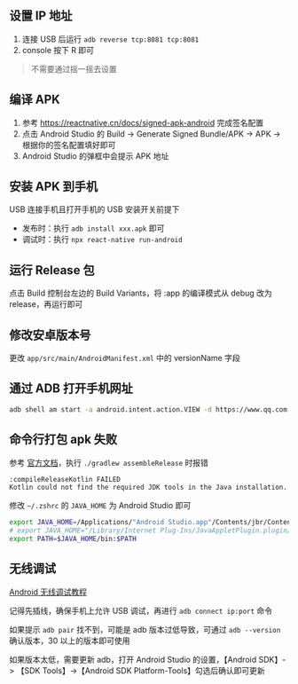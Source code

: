 ## 设置 IP 地址

1. 连接 USB 后运行 `adb reverse tcp:8081 tcp:8081`
2. console 按下 R 即可

> 不需要通过摇一摇去设置

## 编译 APK

1. 参考 https://reactnative.cn/docs/signed-apk-android 完成签名配置
2. 点击 Android Studio 的 Build -> Generate Signed Bundle/APK -> APK -> 根据你的签名配置填好即可
3. Android Studio 的弹框中会提示 APK 地址

## 安装 APK 到手机

USB 连接手机且打开手机的 USB 安装开关前提下

- 发布时：执行 `adb install xxx.apk` 即可
- 调试时：执行 `npx react-native run-android`

## 运行 Release 包

点击 Build 控制台左边的 Build Variants，将 :app 的编译模式从 debug 改为 release，再运行即可

## 修改安卓版本号

更改 `app/src/main/AndroidManifest.xml` 中的 versionName 字段

## 通过 ADB 打开手机网址

```sh
adb shell am start -a android.intent.action.VIEW -d https://www.qq.com
```

## 命令行打包 apk 失败
参考 [官方文档](https://reactnative.cn/docs/0.72/signed-apk-android)，执行 `./gradlew assembleRelease` 时报错

```sh
:compileReleaseKotlin FAILED
Kotlin could not find the required JDK tools in the Java installation. Make sure Kotlin compilation is running on a JDK, not JRE
```

修改 `~/.zshrc` 的 `JAVA_HOME` 为 Android Studio 即可

```sh
export JAVA_HOME=/Applications/"Android Studio.app"/Contents/jbr/Contents/Home
# export JAVA_HOME="/Library/Internet Plug-Ins/JavaAppletPlugin.plugin/Contents/Home"
export PATH=$JAVA_HOME/bin:$PATH
```

## 无线调试
[Android 无线调试教程](https://www.cnblogs.com/qianguyihao/p/3824988.html)

记得先插线，确保手机上允许 USB 调试，再进行 `adb connect ip:port` 命令

如果提示 `adb pair` 找不到，可能是 adb 版本过低导致，可通过 `adb --version` 确认版本，30 以上的版本即可使用

如果版本太低，需要更新 adb，打开 Android Studio 的设置，【Android SDK】-> 【SDK Tools】->【Android SDK Platform-Tools】勾选后确认即可更新
